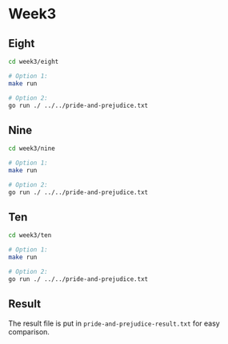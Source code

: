 # Week3

## Eight
```bash
cd week3/eight

# Option 1:
make run

# Option 2:
go run ./ ../../pride-and-prejudice.txt
```

## Nine
```bash
cd week3/nine

# Option 1:
make run

# Option 2:
go run ./ ../../pride-and-prejudice.txt
```

## Ten
```bash
cd week3/ten

# Option 1:
make run

# Option 2:
go run ./ ../../pride-and-prejudice.txt
```

## Result
The result file is put in `pride-and-prejudice-result.txt` for easy comparison.